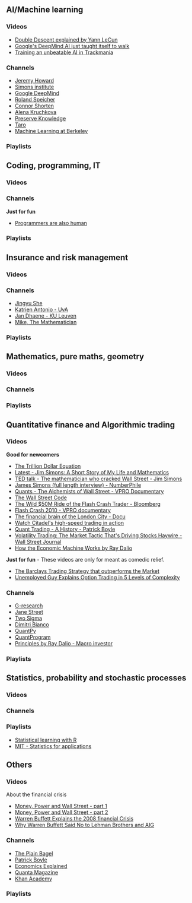 ## AI/Machine learning

### Videos
* [Double Descent explained by Yann LeCun](https://www.youtube.com/watch?v=5I7-ItaOZFU)
* [Google's DeepMind AI just taught itself to walk](https://www.youtube.com/watch?v=gn4nRCC9TwQ)
* [Training an unbeatable AI in Trackmania](https://www.youtube.com/watch?v=Dw3BZ6O_8LY)

### Channels
* [Jeremy Howard](https://www.youtube.com/@howardjeremyp/videos)
* [Simons institute](https://www.youtube.com/@SimonsInstituteTOC/playlists)
* [Google DeepMind](https://www.youtube.com/@Google_DeepMind/playlists)
* [Roland Speicher](https://www.youtube.com/@SpeicherRoland/playlists)
* [Connor Shorten](https://www.youtube.com/@connorshorten6311/playlists)
* [Alena Kruchkova](https://www.youtube.com/channel/UCF9O8Vj-FEbRDA5DcDGz-Pg/videos)
* [Preserve Knowledge](https://www.youtube.com/@PreserveKnowledge/playlists)
* [Taro](https://www.youtube.com/@taro4544/streams)
* [Machine Learning at Berkeley](https://www.youtube.com/@machinelearningatberkeley8868)

### Playlists

## Coding, programming, IT

### Videos

### Channels
**Just for fun**
* [Programmers are also human](https://www.youtube.com/@programmersarealsohuman5909)

### Playlists

## Insurance and risk management

### Videos

### Channels
* [Jingyu She](https://www.youtube.com/@herrgrillparzer/playlists)
* [Katrien Antonio - UvA](https://www.youtube.com/@katrienantonio6597/playlists)
* [Jan Dhaene - KU Leuven](https://www.youtube.com/@jandhaenesactuarialcourses/playlists)
* [Mike, The Mathematician](https://www.youtube.com/@mikethemathematician/playlists)

### Playlists

## Mathematics, pure maths, geometry

### Videos

### Channels

### Playlists

## Quantitative finance and Algorithmic trading

### Videos
**Good for newcomers**
* [The Trillion Dollar Equation](https://www.youtube.com/watch?v=A5w-dEgIU1M)
* [Latest - Jim Simons: A Short Story of My Life and Mathematics](https://www.youtube.com/watch?v=CTQcLi6SpX8)
* [TED talk - The mathematician who cracked Wall Street - Jim Simons](https://www.youtube.com/watch?v=U5kIdtMJGc8)
* [James Simons (full length interview) - NumberPhile](https://www.youtube.com/watch?v=QNznD9hMEh0)
* [Quants - The Alchemists of Wall Street - VPRO Documentary](https://www.youtube.com/watch?v=ed2FWNWwE3I)
* [The Wall Street Code](https://www.youtube.com/watch?v=kFQJNeQDDHA)
* [The Wild $50M Ride of the Flash Crash Trader - Bloomberg](https://www.youtube.com/watch?v=_ZDEWVJan0s)
* [Flash Crash 2010 - VPRO documentary](https://www.youtube.com/watch?v=aq1Ln1UCoEU)
* [The financial brain of the London City - Docu](https://www.youtube.com/watch?v=jd-7A9aosw0)
* [Watch Citadel's high-speed trading in action](https://www.youtube.com/watch?v=2u007Msq1qo)
* [Quant Trading - A History - Patrick Boyle](https://www.youtube.com/watch?v=omgx5OjjwPo)
* [Volatility Trading: The Market Tactic That's Driving Stocks Haywire - Wall Street Journal](https://www.youtube.com/watch?v=cHYeDy7AE5c)
* [How the Economic Machine Works by Ray Dalio](https://www.youtube.com/watch?v=PHe0bXAIuk0)

**Just for fun** - These videos are only for meant as comedic relief.
* [The Barclays Trading Strategy that outperforms the Market](https://www.youtube.com/watch?v=8pYgz4YlQnE)
* [Unemployed Guy Explains Option Trading in 5 Levels of Complexity](https://www.youtube.com/watch?v=lUv27513cfU)

### Channels
* [G-research](https://www.youtube.com/@GResearchquantfinance)
* [Jane Street](https://www.youtube.com/@janestreet/playlists)
* [Two Sigma](https://www.youtube.com/@twosigma4874/videos)
* [Dimitri Bianco](https://www.youtube.com/@DimitriBianco)
* [QuantPy](https://www.youtube.com/@QuantPy)
* [QuantProgram](https://www.youtube.com/@quantprogram/videos)
* [Principles by Ray Dalio - Macro investor](https://www.youtube.com/@principlesbyraydalio)

### Playlists

## Statistics, probability and stochastic processes

### Videos

### Channels

### Playlists
* [Statistical learning with R](https://www.youtube.com/watch?v=LvySJGj-88U&list=PLoROMvodv4rOzrYsAxzQyHb8n_RWNuS1e)
* [MIT - Statistics for applications](https://www.youtube.com/watch?v=VPZD_aij8H0&list=PLUl4u3cNGP60uVBMaoNERc6knT_MgPKS0)

## Others

### Videos
About the financial crisis
* [Money, Power and Wall Street - part 1](https://www.youtube.com/watch?v=W-Q9AOp2FW8)
* [Money, Power and Wall Street - part 2](https://www.youtube.com/watch?v=Mb786mTZVHk)
* [Warren Buffett Explains the 2008 financial Crisis](https://www.youtube.com/watch?v=k2VSSNECLTQ)
* [Why Warren Buffett Said No to Lehman Brothers and AIG](https://www.youtube.com/watch?v=1QeUcfqkUzc)

### Channels
* [The Plain Bagel](https://www.youtube.com/@ThePlainBagel)
* [Patrick Boyle]()
* [Economics Explained]()
* [Quanta Magazine](https://www.youtube.com/@QuantaScienceChannel/playlists)
* [Khan Academy](https://www.youtube.com/@khanacademy/playlists)

### Playlists






